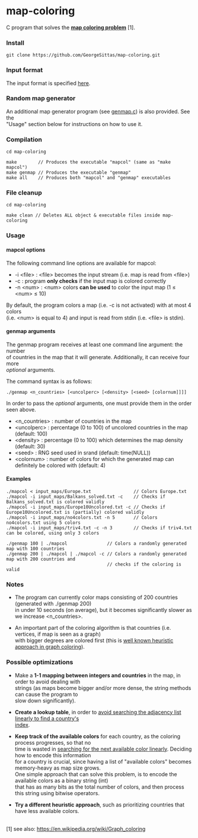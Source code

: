 # map-coloring
 C program that solves the **[map coloring problem](https://en.wikipedia.org/wiki/Map_coloring)** [1].

### Install
```
git clone https://github.com/GeorgeSittas/map-coloring.git
```

### Input format
The input format is specified [here](https://github.com/GeorgeSittas/map-coloring/blob/b7a8202f630aaae24cd155c7556905c39ec7b3a2/src/parse.c#L1-L20).

### Random map generator
An additional map generator program (see [genmap.c](https://github.com/GeorgeSittas/map-coloring/blob/master/src/genmap.c)) is also provided. See the\
"Usage" section below for instructions on how to use it.

### Compilation
```
cd map-coloring

make        // Produces the executable "mapcol" (same as "make mapcol")
make genmap // Produces the executable "genmap"
make all    // Produces both "mapcol" and "genmap" executables
```

### File cleanup
```
cd map-coloring

make clean // Deletes ALL object & executable files inside map-coloring
```

### Usage
#### mapcol options
The following command line options are available for mapcol:

- \-i \<file\> : \<file\> becomes the input stream (i.e. map is read from \<file\>)
- \-c : program **only checks** if the input map is colored correctly
- \-n \<num\> : \<num\> colors **can be used** to color the input map (1 ≤ \<num\> ≤ 10)

By default, the program colors a map (i.e. -c is not activated) with at most 4 colors\
(i.e. \<num\> is equal to 4) and input is read from stdin (i.e. \<file\> is stdin).

#### genmap arguments
The genmap program receives at least one command line argument: the number\
of countries in the map that it will generate. Additionally, it can receive four more\
_optional_ arguments.

The command syntax is as follows:

```
./genmap <n_countries> [<uncolperc> [<density> [<seed> [colornum]]]]
```

In order to pass the _optional_ arguments, one must provide them in the order seen above.

- \<n_countries\> : number of countries in the map
- \<uncolperc\> : percentage (0 to 100) of uncolored countries in the map (default: 100)
- \<density\> : percentage (0 to 100) which determines the map density (default: 30)
- \<seed\> : RNG seed used in srand (default: time(NULL))
- \<colornum\> : number of colors for which the generated map can definitely be colored with (default: 4)

#### Examples
```
./mapcol < input_maps/Europe.txt                // Colors Europe.txt
./mapcol -i input_maps/Balkans_solved.txt -c    // Checks if Balkans_solved.txt is colored validly
./mapcol -i input_maps/Europe10Uncolored.txt -c // Checks if Europe10Uncolored.txt is (partially) colored validly
./mapcol -i input_maps/no4colors.txt -n 5       // Colors no4colors.txt using 5 colors
./mapcol -i input_maps/triv4.txt -c -n 3        // Checks if triv4.txt can be colored, using only 3 colors

./genmap 100 | ./mapcol               // Colors a randomly generated map with 100 countries
./genmap 200 | ./mapcol | ./mapcol -c // Colors a randomly generated map with 200 countries and
                                      // checks if the coloring is valid
```

### Notes
- The program can currently color maps consisting of 200 countries (generated with ./genmap 200)\
in under 10 seconds (on average), but it becomes significantly slower as we increase \<n_countries\>.

- An important part of the coloring algorithm is that countries (i.e. vertices, if map is seen as a graph)\
with bigger degrees are colored first (this is [well known heuristic approach in graph coloring](https://en.wikipedia.org/wiki/Greedy_coloring)).

### Possible optimizations

- Make a **1-1 mapping between integers and countries** in the map, in order to avoid dealing with\
strings (as maps become bigger and/or more dense, the string methods can cause the program to\
slow down significantly).

- **Create a lookup table**, in order to [avoid searching the adjacency list linearly to find a country's\
index](https://github.com/GeorgeSittas/map-coloring/blob/b7a8202f630aaae24cd155c7556905c39ec7b3a2/src/color.c#L89-L97).

- **Keep track of the available colors** for each country, as the coloring process progresses, so that no\
time is wasted in [searching for the next available color linearly](https://github.com/GeorgeSittas/map-coloring/blob/b7a8202f630aaae24cd155c7556905c39ec7b3a2/src/color.c#L132-L163). Deciding how to encode this information\
for a country is crucial, since having a list of "available colors" becomes memory-heavy as map size grows.\
One simple approach that can solve this problem, is to encode the available colors as a binary string (int)\
that has as many bits as the total number of colors, and then process this string using bitwise operators.

- **Try a different heuristic approach**, such as prioritizing countries that have less available colors.

\
[1] see also: https://en.wikipedia.org/wiki/Graph_coloring
